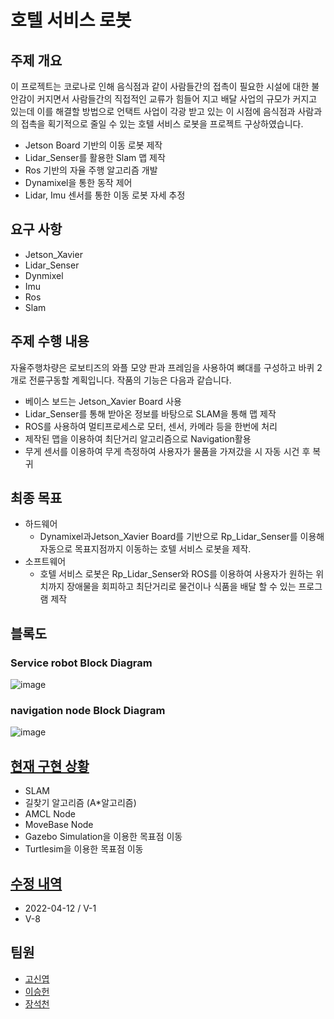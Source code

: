 # 호텔 서비스 로봇

## 주제 개요

이 프로젝트는 코로나로 인해 음식점과 같이 사람들간의 접촉이 필요한 시설에 대한 불안감이 커지면서 사람들간의 직접적인 교류가 힘들어 지고    배달 사업의 규모가 커지고 있는데 이를 해결할 방법으로 언택트 사업이 각광 받고 있는 이 시점에 음식점과 사람과의 접촉을 획기적으로 줄일 수 있는 호텔 서비스 로봇을 프로젝트 구상하였습니다.

* Jetson Board 기반의 이동 로봇 제작
* Lidar_Senser를 활용한 Slam 맵 제작
* Ros 기반의 자율 주행 알고리즘 개발
* Dynamixel을 통한 동작 제어
* Lidar, Imu 센서를 통한 이동 로봇 자세 추정

## 요구 사항

* Jetson_Xavier
* Lidar_Senser
* Dynmixel
* Imu
* Ros
* Slam


## 주제 수행 내용

자율주행차량은 로보티즈의 와플 모양 판과 프레임을 사용하여 뼈대를 구성하고 바퀴 2개로 전륜구동할 계획입니다. 
작품의 기능은 다음과 같습니다.

* 베이스 보드는 Jetson_Xavier Board 사용   
* Lidar_Senser를 통해 받아온 정보를 바탕으로 SLAM을 통해 맵 제작 
* ROS를 사용하여 멀티프로세스로 모터, 센서, 카메라 등을 한번에 처리
* 제작된 맵을 이용하여 최단거리 알고리즘으로 Navigation활용   
* 무게 센서를 이용하여 무게 측정하여 사용자가 물품을 가져갔을 시 자동 시건 후 복귀   

## 최종 목표

* 하드웨어
  * Dynamixel과Jetson_Xavier Board를 기반으로 Rp_Lidar_Senser를 이용해 자동으로 목표지점까지 이동하는 호텔 서비스 로봇을 제작. 
* 소프트웨어
  * 호텔 서비스 로봇은 Rp_Lidar_Senser와 ROS를 이용하여 사용자가 원하는 위치까지 장애물을 회피하고 최단거리로 물건이나 식품을 배달 할 수 있는 프로그램 제작



## 블록도

### Service robot Block Diagram  
![image](https://user-images.githubusercontent.com/94602114/175318217-ec607ce4-3d4f-4d13-819b-c79d845eed28.png)

### navigation node Block Diagram  
![image](https://user-images.githubusercontent.com/94602114/175333138-0412e1da-08a6-404e-8b5b-cf6c49e9353e.png)  

## [현재 구현 상황](https://github.com/Jangseokcheon/pathfinding/blob/master/README.md)
* SLAM
* 길찾기 알고리즘 (A*알고리즘)
* AMCL Node
* MoveBase Node
* Gazebo Simulation을 이용한 목표점 이동
* Turtlesim을 이용한 목표점 이동
 
## [수정 내역](https://github.com/Jangseokcheon/pathfinding/blob/footer/README.md)
 
 * 2022-04-12 / V-1
 * V-8
 
## 팀원
 
 * [고신엽](https://github.com/sinyeopgo/capstone-design)
 * [이승헌](https://github.com/SeungHeon3649/ros-controller)
 * [장석천](https://github.com/Jangseokcheon/pathfinding)
  
